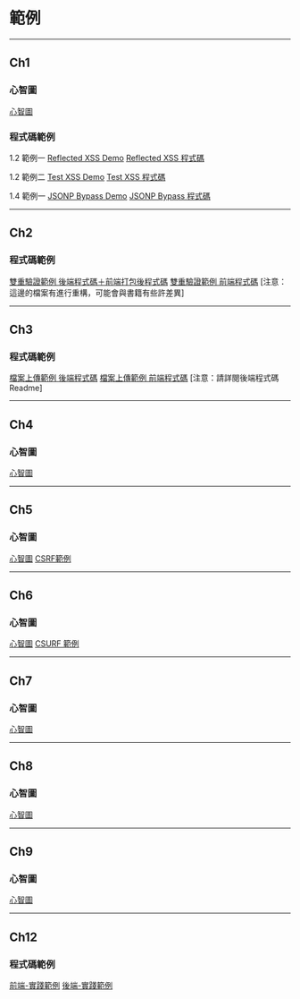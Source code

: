 # 範例
---
## Ch1
### 心智圖
[心智圖](https://github.com/royal0721/secure-coding-demo-client/wiki/%E7%AC%AC%E4%B8%80%E7%AB%A0~%E7%AC%AC%E4%B8%89%E7%AB%A0:-%E5%BF%83%E6%99%BA%E5%9C%96%E2%80%90%E5%AE%89%E5%85%A8%E8%BC%B8%E5%85%A5)

### 程式碼範例
1.2 範例一
[Reflected XSS Demo](https://stackblitz.com/~/github.com/royal0721/reflected-xss-demo)
[Reflected XSS 程式碼](https://github.com/royal0721/reflected-xss-demo)

1.2 範例二
[Test XSS Demo](https://github.com/royal0721/test-xss-demo)
[Test XSS 程式碼](https://stackblitz.com/~/github.com/royal0721/test-xss-demo)

1.4 範例一
[JSONP Bypass Demo](https://stackblitz.com/~/github.com/royal0721/jsonp-bypass-demo)
[JSONP Bypass 程式碼](https://github.com/royal0721/jsonp-bypass-demo)

---

## Ch2
### 程式碼範例
[雙重驗證範例 後端程式碼＋前端打包後程式碼](
https://github.com/royal0721/2fa-app) [雙重驗證範例 前端程式碼](
https://github.com/royal0721/2fa-client)
[注意：這邊的檔案有進行重構，可能會與書籍有些許差異]

---

## Ch3
### 程式碼範例
[檔案上傳範例 後端程式碼](https://github.com/royal0721/upload-app) [檔案上傳範例 前端程式碼](https://github.com/royal0721/upload-client)
[注意：請詳閱後端程式碼 Readme]

---

## Ch4
### 心智圖
[心智圖](https://github.com/royal0721/secure-coding-demo-client/wiki/%E7%AC%AC%E5%9B%9B%E7%AB%A0:-%E5%BF%83%E6%99%BA%E5%9C%96%E2%80%90%E5%85%B6%E4%BB%96%E6%B3%A8%E5%85%A5%E6%94%BB%E6%93%8A)

---

## Ch5
### 心智圖
[心智圖](https://github.com/royal0721/secure-coding-demo-client/wiki/%E7%AC%AC%E4%BA%94%E7%AB%A0:-%E5%BF%83%E6%99%BA%E5%9C%96%E2%80%90%E9%96%8B%E6%94%BE%E5%BC%8F%E9%87%8D%E5%AE%9A%E5%90%91)
[CSRF範例](https://github.com/royal0721/SecureCodingDemoSite/tree/main)

---

## Ch6
### 心智圖
[心智圖](https://github.com/royal0721/secure-coding-demo-client/wiki/%E7%AC%AC%E5%85%AD%E7%AB%A0:-%E5%BF%83%E6%99%BA%E5%9C%96%E2%80%90%E8%B7%A8%E7%AB%99%E8%AB%8B%E6%B1%82%E5%81%BD%E9%80%A0)
[CSURF 範例](https://github.com/royal0721/csurf-token-app)

---

## Ch7
### 心智圖
[心智圖](https://github.com/royal0721/secure-coding-demo-client/wiki/%E7%AC%AC%E4%B8%83%E7%AB%A0:-%E5%BF%83%E6%99%BA%E5%9C%96%E2%80%90%E8%AA%8D%E8%AD%89)

---

## Ch8
### 心智圖
[心智圖](https://github.com/royal0721/secure-coding-demo-client/wiki/%E7%AC%AC%E5%85%AB%E7%AB%A0:-%E5%BF%83%E6%99%BA%E5%9C%96%E2%80%90%E5%AE%89%E5%85%A8%E9%96%8B%E7%99%BC%E6%8C%87%E5%8D%97)

---

## Ch9
### 心智圖
[心智圖](https://github.com/royal0721/secure-coding-demo-client/wiki/%E7%AC%AC%E4%B9%9D%E7%AB%A0:-%E5%BF%83%E6%99%BA%E5%9C%96%E2%80%90%E5%AE%89%E5%85%A8%E5%BF%83%E6%85%8B%E5%BB%BA%E7%AB%8B)

---

## Ch12 
### 程式碼範例
[前端-實踐範例](https://github.com/royal0721/secure-coding-demo-client)
[後端-實踐範例](https://github.com/royal0721/secure-coding-demo-app)
